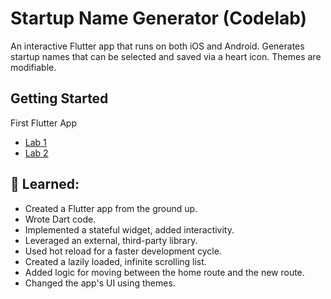 # Startup Name Generator (Codelab)
An interactive Flutter app that runs on both iOS and Android. Generates startup names that can be selected and saved via a heart icon. Themes are modifiable.
 
## Getting Started
First Flutter App
- [Lab 1](https://flutter.dev/docs/get-started/codelab)
- [Lab 2](https://codelabs.developers.google.com/codelabs/first-flutter-app-pt2#0)
 
## 🌱 Learned:
- Created a Flutter app from the ground up.
- Wrote Dart code.
- Implemented a stateful widget, added interactivity.
- Leveraged an external, third-party library.
- Used hot reload for a faster development cycle.
- Created a lazily loaded, infinite scrolling list.
- Added logic for moving between the home route and the new route.
- Changed the app's UI using themes.
